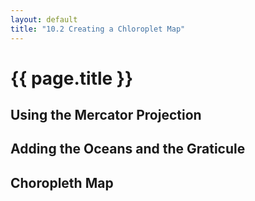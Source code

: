 ```yaml
---
layout: default
title: "10.2 Creating a Chloroplet Map"
---
```


<link href='{{ site.baseurl}}/chapter10/map.css' rel='stylesheet'>

<h1 class="section-title">{{ page.title }}</h1>

<script>
    // Define the width and height of our maps
    var geoJsonUrl = '{{site.baseurl}}/chapter10/data/countries.geojson',
        width = 400,
        height = 400;
</script>


<h2 class="section-subtitle">Using the Mercator Projection</h2>

<div id="map01"></div>

<script>
    // Load the GeoJSON file
    d3.json(geoJsonUrl, function(error, data) {

        // Handle errors getting or parsing the GeoJSON file
        if (error) { return error; }

        // Setup
        // -----

        // Create the SVG Container
        var div = d3.select('#map01'),
            svg = div.selectAll('svg').data([data]);

        svg.enter().append('svg')
            .attr('width', width)
            .attr('height', height);

        // Projection
        // ----------

        // Create an instance of the mercator projection
        var projection = d3.geo.mercator()
            .translate([width / 2, height / 2]);

        // Create the path generator and configure its projection
        var pathGenerator = d3.geo.path()
            .projection(projection);

        // Features
        // --------

        // Create a selection for the countries and bind the feature data
        var features = svg.selectAll('path.feature').data(data.features);

        // Append the paths on enter
        features.enter().append('path')
            .attr('class', 'feature');

        // Set the path of the countries
        features.attr('d', pathGenerator);
    });
</script>


<h2 class="section-subtitle">Adding the Oceans and the Graticule</h2>

<div id="map02"></div>

<script>
    d3.json(geoJsonUrl, function(error, data) {

        // Handle errors getting or parsing the GeoJSON file
        if (error) { return error; }

        // Setup
        // -----

        // Create the SVG Container
        var div = d3.select('#map02'),
            svg = div.selectAll('svg').data([data]);

        svg.enter().append('svg')
            .attr('width', width)
            .attr('height', height);

        // Projection
        // ----------

        // The width will cover the complete circumference
        var scale = width / (2 * Math.PI);

        // Create the projection, setting the coordinates (0, 0) at the
        // center of the figure
        var projection = d3.geo.mercator()
            .scale(scale)
            .translate([width / 2, height / 2]);

        // Create the path generator
        var pathGenerator = d3.geo.path()
            .projection(projection);

        // Globe
        // -----

        var globeFeature = {
            type: 'Feature',
            geometry: {
                type: 'Polygon',
                coordinates: [
                    [
                        [-179.999,  89.999],
                        [ 179.999,  89.999],
                        [ 179.999, -89.999],
                        [-179.999, -89.999],
                        [-179.999,  89.999]
                    ]
                ]
            }
        };

        // Create a selection for the graticule path and bint the data
        var globe = svg.selectAll('path.globe').data([globeFeature]);

        // Append the graticule paths on enter
        globe.enter().append('path')
            .attr('class', 'globe');

        globe.attr('d', pathGenerator);

        // Features
        // --------

        // Create a selection for the countries and bind the feature data
        var features = svg.selectAll('path.feature').data(data.features);

        // Append the paths on enter
        features.enter().append('path')
            .attr('class', 'feature');

        // Set the path of the countries
        features.attr('d', pathGenerator);

        // Graticule
        // ---------

        // Create the graticule feature generator
        var graticule = d3.geo.graticule();

        // Create a selection for the graticule path and bint the data
        var grid = svg.selectAll('path.graticule').data([graticule()])

        // Append the graticule paths on enter
        grid.enter().append('path')
            .attr('class', 'graticule');

        // Set the path attribute for the graticule
        grid.attr('d', pathGenerator);
    });
</script>


<h2 class="section-subtitle">Choropleth Map</h2>

<div id="map03"></div>

<script>
    d3.json(geoJsonUrl, function(error, data) {

        // Handle errors getting or parsing the GeoJSON file
        if (error) { return error; }

        // Setup
        // -----
        var width = 500,
            height = 500;

        // Create the SVG Container
        var div = d3.select('#map03'),
            svg = div.selectAll('svg').data([data]);

        svg.enter().append('svg')
            .attr('width', width)
            .attr('height', height);

        // Projection
        // ----------

        // The width will cover the complete circumference
        var scale = width / (2 * Math.PI);

        // Create the projection, setting the coordinates (0, 0) at the
        // center of the figure
        var projection = d3.geo.mercator()
            .scale(scale)
            .translate([width / 2, height / 2]);

        // Create the path generator
        var pathGenerator = d3.geo.path()
            .projection(projection);

        // Globe
        // -----

        var globeFeature = {
            type: 'Feature',
            geometry: {
                type: 'Polygon',
                coordinates: [
                    [
                        [-179.999,  89.999],
                        [ 179.999,  89.999],
                        [ 179.999, -89.999],
                        [-179.999, -89.999],
                        [-179.999,  89.999]
                    ]
                ]
            }
        };

        // Create a selection for the graticule path and bint the data
        var globe = svg.selectAll('path.globe-white').data([globeFeature]);

        // Append the graticule paths on enter
        globe.enter().append('path')
            .attr('class', 'globe-white');

        globe.attr('d', pathGenerator);

        // Features
        // --------

        var colorRange = [
            '#f7fcfd',
            '#e0ecf4',
            '#bfd3e6',
            '#9ebcda',
            '#8c96c6',
            '#8c6bb1',
            '#88419d',
            '#6e016b'];

        // Create the color scale for the area of the features
        var colorScale = d3.scale.quantize()
            .domain(d3.extent(data.features, d3.geo.area))
            .range(colorRange);

        // Create a selection for the countries and bind the feature data
        var features = svg.selectAll('path.feature-color').data(data.features);

        // Append the paths on enter
        features.enter().append('path')
            .attr('class', 'feature-color');

        // Set the path of the countries
        features.attr('d', pathGenerator)
            .attr('fill', function(d) { return colorScale(d3.geo.area(d)); });
    });
</script>


